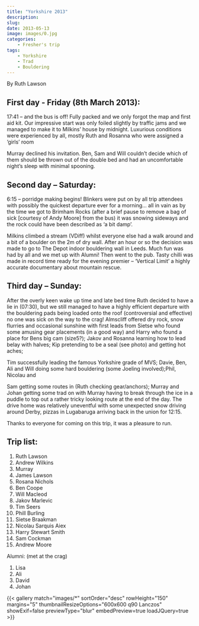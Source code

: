 ```yaml
---
title: "Yorkshire 2013"
description: 
slug: 
date: 2013-05-13
image: images/0.jpg
categories:
    - Fresher's trip
tags:
    - Yorkshire
    - Trad
    - Bouldering
---
```


By Ruth Lawson

## First day - Friday (8th March 2013):

17:41 – and the bus is off! Fully packed and we only forgot the map and first
aid kit. Our impressive start was only foiled slightly by traffic jams and we
managed to make it to Milkins’ house by midnight. Luxurious conditions were
experienced by all, mostly Ruth and Rosanna who were assigned a ‘girls’ room

Murray declined his invitation. Ben, Sam and Will couldn’t decide which of
them should be thrown out of the double bed and had an uncomfortable night’s
sleep with minimal spooning.

## Second day – Saturday:

6:15 – porridge making begins! Blinkers were put on by all trip attendees with
possibly the quickest departure ever for a morning... all in vain as by the time
we got to Brimham Rocks (after a brief pause to remove a bag of sick [courtesy
of Andy Moore] from the bus) it was snowing sideways and the rock could have
been described as ‘a bit damp’.


Milkins climbed a stream (VDiff) whilst everyone else had a walk around
and a bit of a boulder on the 2m of dry wall. After an hour or so the decision
was made to go to The Depot indoor bouldering wall in Leeds. Much fun was
had by all and we met up with Alumni! Then went to the pub. Tasty chilli was
made in record time ready for the evening premier – ‘Vertical Limit’ a highly
accurate documentary about mountain rescue.


## Third day – Sunday:

After the overly keen wake up time and late bed time Ruth decided to have
a lie in (07:30), but we still managed to have a highly efficient departure with
the bouldering pads being loaded onto the roof (controversial and effective) no
one was sick on the way to the crag! Almscliff offered dry rock, snow flurries
and occasional sunshine with first leads from Sietse who found some amusing
gear placements (in a good way) and Harry who found a place for Bens big
cam (size5?); Jakov and Rosanna learning how to lead belay with halves; Kip
pretending to be a seal (see photo) and getting hot aches;

Tim successfully leading the famous Yorkshire grade of MVS; Davie, Ben, Ali
and Will doing some hard bouldering (some Joeling involved);Phil, Nicolau and

Sam getting some routes in (Ruth checking gear/anchors); Murray and Johan
getting some trad on with Murray having to break through the ice in a puddle to
top out a rather tricky looking route at the end of the day. The drive home was
relatively uneventful with some unexpected snow driving around Derby, pizzas
in Lugabaruga arriving back in the union for 12:15.

Thanks to everyone for coming on this trip, it was a pleasure to run.

## Trip list:

1. Ruth Lawson
2. Andrew Wilkins
3. Murray
4. James Lawson
5. Rosana Nichols
6. Ben Coope
7. Will Macleod
8. Jakov Marlevic
9. Tim Seers
10. Phill Burling
11. Sietse Braakman
12. Nicolau Sarquis Aiex
13. Harry Stewart Smith
14. Sam Cockman
15. Andrew Moore

Alumni: (met at the crag)

1. Lisa
2. Ali
3. David
4. Johan




{{< gallery match="images/*" sortOrder="desc" rowHeight="150" margins="5" thumbnailResizeOptions="600x600 q90 Lanczos" showExif=false previewType="blur" embedPreview=true loadJQuery=true >}}


